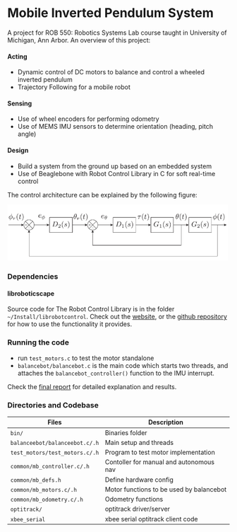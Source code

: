 # Mobile Inverted Pendulum System

A project for ROB 550: Robotics Systems Lab course taught in University of Michigan, Ann Arbor. An overview of this project:
#### Acting
- Dynamic control of DC motors to balance and control a wheeled inverted pendulum
- Trajectory Following for a mobile robot

#### Sensing 
- Use of wheel encoders for performing odometry
- Use of MEMS IMU sensors to determine orientation (heading, pitch angle)

#### Design
- Build a system from the ground up based on an embedded system
- Use of Beaglebone with Robot Control Library in C for soft real-time control


The control architecture can be explained by the following figure:

<img src="fullcontrol.png" width="500">

### Dependencies
#### libroboticscape
Source code for The Robot Control Library is in the folder `~/Install/librobotcontrol`. Check out the [website](http://strawsondesign.com/docs/librobotcontrol/index.html), or the [github repository](https://github.com/StrawsonDesign/librobotcontrol) for how to use the functionality it provides.


### Running the code
- run `test_motors.c` to test the motor standalone
- `balancebot/balancebot.c` is the main code which starts two threads, and attaches the `balancebot_controller()` function to the IMU interrupt.

Check the [final report](https://github.com/manasburagohain/balancebot/blob/master/report/balancebot.pdf) for detailed explanation and results.

### Directories and Codebase 

| Files                             | Description   |
| -------------                     | -------------  |
| `bin/`                            | Binaries folder  |
| `balanceebot/balanceebot.c/.h`    | Main setup and threads |
| `test_motors/test_motors.c/.h`    | Program to test motor implementation|
| `common/mb_controller.c/.h `      | Contoller for manual and autonomous nav |
| `common/mb_defs.h  `              | Define hardware config|
| `common/mb_motors.c/.h  `         | Motor functions to be used by balancebot|
| `common/mb_odometry.c/.h	`       | Odometry functions|
| `optitrack/`                      | optitrack driver/server|
| `xbee_serial`                     | xbee serial optitrack client code|
